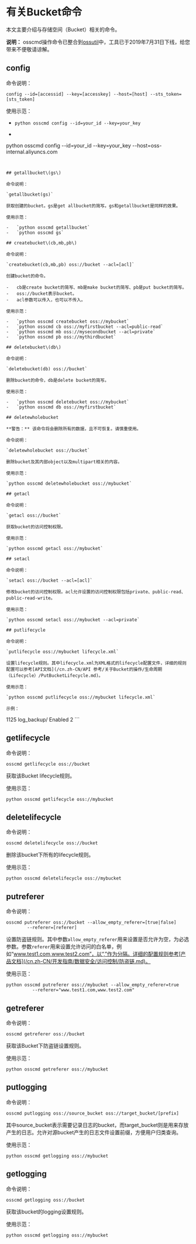 # 有关Bucket命令

本文主要介绍与存储空间（Bucket）相关的命令。

**说明：** osscmd操作命令已整合到[ossutil](/cn.zh-CN/常用工具/命令行工具ossutil/概述.md)中，工具已于2019年7月31日下线，给您带来不便敬请谅解。

## config

命令说明：

```
config --id=[accessid] --key=[accesskey] --host=[host] --sts_token=[sts_token]
```

使用示范：

-   `python osscmd config --id=your_id --key=your_key`
-   ```
python osscmd config --id=your_id --key=your_key
        --host=oss-internal.aliyuncs.com
```


## getallbucket\(gs\)

命令说明：

`getallbucket(gs)`

获取创建的bucket。gs是get allbucket的简写。gs和getallbucket是同样的效果。

使用示范：

-   `python osscmd getallbucket`
-   `python osscmd gs`

## createbucket\(cb,mb,pb\)

命令说明：

`createbucket(cb,mb,pb) oss://bucket --acl=[acl]`

创建bucket的命令。

-   cb是create bucket的简写、mb是make bucket的简写、pb是put bucket的简写。
-   oss://bucket表示bucket。
-   acl参数可以传入，也可以不传入。

使用示范：

-   `python osscmd createbucket oss://mybucket`
-   `python osscmd cb oss://myfirstbucket --acl=public-read`
-   `python osscmd mb oss://mysecondbucket --acl=private`
-   `python osscmd pb oss://mythirdbucket`

## deletebucket\(db\)

命令说明：

`deletebucket(db) oss://bucket`

删除bucket的命令，db是delete bucket的简写。

使用示范：

-   `python osscmd deletebucket oss://mybucket`
-   `python osscmd db oss://myfirstbucket`

## deletewholebucket

**警告：** 该命令将会删除所有的数据，且不可恢复。请慎重使用。

命令说明：

`deletewholebucket oss://bucket`

删除bucket及其内部object以及multipart相关的内容。

使用示范：

`python osscmd deletewholebucket oss://mybucket`

## getacl

命令说明：

`getacl oss://bucket`

获取bucket的访问控制权限。

使用示范：

`python osscmd getacl oss://mybucket`

## setacl

命令说明：

`setacl oss://bucket --acl=[acl]`

修改bucket的访问控制权限。acl允许设置的访问控制权限包括private、public-read、public-read-write。

使用示范：

`python osscmd setacl oss://mybucket --acl=private`

## putlifecycle

命令说明：

`putlifecycle oss://mybucket lifecycle.xml`

设置lifecycle规则。其中lifecycle.xml为XML格式的lifecycle配置文件，详细的规则配置可以参考[API文档](/cn.zh-CN/API 参考/关于Bucket的操作/生命周期（Lifecycle）/PutBucketLifecycle.md)。

使用示范：

`python osscmd putlifecycle oss://mybucket lifecycle.xml`

示例：

```
<LifecycleConfiguration>
    <Rule>
        <ID>1125</ID>
        <Prefix>log_backup/</Prefix>
        <Status>Enabled</Status>
        <Expiration>
            <Days>2</Days>
        </Expiration>
    </Rule>
</LifecycleConfiguration>
```

## getlifecycle

命令说明：

`osscmd getlifecycle oss://bucket`

获取该Bucket lifecycle规则。

使用示范：

`python osscmd getlifecycle oss://mybucket`

## deletelifecycle

命令说明：

`osscmd deletelifecycle oss://bucket`

删除该bucket下所有的lifecycle规则。

使用示范：

`python osscmd deletelifecycle oss://mybucket`

## putreferer

命令说明：

```
osscmd putreferer oss://bucket --allow_empty_referer=[true|false]
        --referer=[referer]
```

设置防盗链规则。其中参数`allow_empty_referer`用来设置是否允许为空，为必选参数。参数`referer`用来设置允许访问的白名单，例如“www.test1.com,www.test2.com”，以“,”作为分隔。详细的配置规则参考[产品文档](/cn.zh-CN/开发指南/数据安全/访问控制/防盗链.md)。

使用示范：

```
python osscmd putreferer oss://mybucket --allow_empty_referer=true
          --referer="www.test1.com,www.test2.com"
```

## getreferer

命令说明：

`osscmd getreferer oss://bucket`

获取该Bucket下防盗链设置规则。

使用示范：

`python osscmd getreferer oss://mybucket`

## putlogging

命令说明：

`osscmd putlogging oss://source_bucket oss://target_bucket/[prefix]`

其中source\_bucket表示需要记录日志的bucket，而target\_bucket则是用来存放产生的日志。允许对源bucket产生的日志文件设置前缀，方便用户归类查询。

使用示范：

`python osscmd getlogging oss://mybucket`

## getlogging

命令说明：

`osscmd getlogging oss://bucket`

获取该bucket的logging设置规则。

使用示范：

`python osscmd getlogging oss://mybucket`

